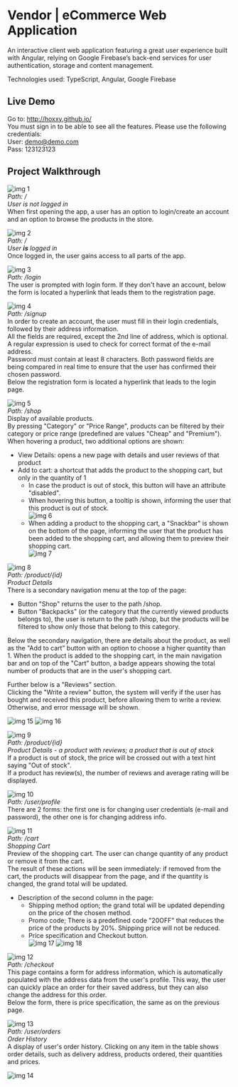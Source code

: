 # Vendor | eCommerce Web Application
An interactive client web application featuring a great user experience built with Angular, relying on Google
Firebase’s back-end services for user authentication, storage and content management.

Technologies used: TypeScript, Angular, Google Firebase

## Live Demo
Go to: http://hoxxy.github.io/  
You must sign in to be able to see all the features. Please use the following credentials:  
User: demo@demo.com  
Pass: 123123123  

## Project Walkthrough

![img 1](https://i.imgur.com/4PMHgD7.png)  
*Path: /*  
*User is not logged in*  
When first opening the app, a user has an option to login/create an account and an option to browse the products in the store.    

![img 2](https://i.imgur.com/tSQccUo.png)  
*Path: /*  
*User **is** logged in*  
Once logged in, the user gains access to all parts of the app.  

![img 3](https://i.imgur.com/RVMU29N.png)  
*Path: /login*  
The user is prompted with login form. If they don't have an account, below the form is located a hyperlink that leads them to the registration page.

![img 4](https://i.imgur.com/5dQDG57.png)  
*Path: /signup*  
In order to create an account, the user must fill in their login credentials, followed by their address information.  
All the fields are required, except the 2nd line of address, which is optional.  
A regular expression is used to check for correct format of the e-mail address.  
Password must contain at least 8 characters. Both password fields are being compared in real time to ensure that the user has confirmed their chosen password.  
Below the registration form is located a hyperlink that leads to the login page.  

![img 5](https://i.imgur.com/EzWGscr.png)  
*Path: /shop*  
Display of available products.  
By pressing "Category" or "Price Range", products can be filtered by their category or price range (predefined are values "Cheap" and "Premium").  
When hovering a product, two additional options are shown:  
- View Details: opens a new page with details and user reviews of that product  
- Add to cart: a shortcut that adds the product to the shopping cart, but only in the quantity of 1  
  - In case the product is out of stock, this button will have an attribute "disabled".  
  - When hovering this button, a tooltip is shown, informing the user that this product is out of stock.  
  ![img 6](https://i.imgur.com/u065ZOo.png)  
  - When adding a product to the shopping cart, a "Snackbar" is shown on the bottom of the page, informing the user that the product has been added to the shopping cart, and allowing them to preview their shopping cart.  
  ![img 7](https://i.imgur.com/k11pWPv.png)  
  
![img 8](https://i.imgur.com/tt4x3lE.png)  
*Path: /product/{id}*  
*Product Details*  
There is a secondary navigation menu at the top of the page:  
- Button "Shop" returns the user to the path /shop.  
- Button "Backpacks" (or the category that the currently viewed products belongs to), the user is return to the path /shop, but the products will be filtered to show only those that belong to this category.  

Below the secondary navigation, there are details about the product, as well as the "Add to cart" button with an option to choose a higher quantity than 1. When the product is added to the shopping cart, in the main navigation bar and on top of the "Cart" button, a badge appears showing the total number of products that are in the user's shopping cart.  

Further below is a "Reviews" section.  
Clicking the "Write a review" button, the system will verify if the user has bought and received this product, before allowing them to write a review. Otherwise, and error message will be shown.  

![img 15](https://i.imgur.com/XcMoMuN.png)
![img 16](https://i.imgur.com/JozvXmN.png)  



![img 9](https://i.imgur.com/851LaNg.png)  
*Path: /product/{id}*  
*Product Details - a product with reviews; a product that is out of stock*  
If a product is out of stock, the price will be crossed out with a text hint saying "Out of stock".  
If a product has review(s), the number of reviews and average rating will be displayed.  

![img 10](https://i.imgur.com/M3NBDu2.png)  
*Path: /user/profile*  
There are 2 forms: the first one is for changing user credentials (e-mail and password), the other one is for changing address info.  

![img 11](https://i.imgur.com/swnrQmE.png)  
*Path: /cart*  
*Shopping Cart*  
Preview of the shopping cart. The user can change quantity of any product or remove it from the cart.  
The result of these actions will be seen immediately: if removed from the cart, the products will disappear from the page, and if the quantity is changed, the grand total will be updated.  
- Description of the second column in the page:
  - Shipping method option; the grand total will be updated depending on the price of the chosen method.  
  - Promo code; There is a predefined code "20OFF" that reduces the price of the products by 20%. Shipping price will not be reduced.  
  - Price specification and Checkout button.  
  ![img 17](https://i.imgur.com/RiYDbJY.png)
  ![img 18](https://i.imgur.com/TuOKj6j.png)  
  
  
![img 12](https://i.imgur.com/MuKTZJ9.png)  
*Path: /checkout*  
This page contains a form for address information, which is automatically populated with the address data from the user's profile. This way, the user can quickly place an order for their saved address, but they can also change the address for this order.  
Below the form, there is price specification, the same as on the previous page.  

![img 13](https://i.imgur.com/OxmuUd7.png)  
*Path: /user/orders*  
*Order History*  
A display of user's order history. Clicking on any item in the table shows order details, such as delivery address, products ordered, their quantities and prices.  

![img 14](https://i.imgur.com/IgyTQtp.png)
